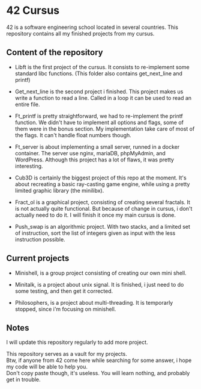 # 42 Cursus
 
42 is a software engineering school located in several countries.
This repository contains all my finished projects from my cursus.

## Content of the repository

- Libft is the first project of the cursus. It consists to re-implement some standard libc functions.
(This folder also contains get_next_line and printf)

- Get_next_line is the second project i finished.
This project makes us write a function to read a line.
Called in a loop it can be used to read an entire file.

- Ft_printf is pretty straightforward, we had to re-implement the printf function.
We didn't have to implement all options and flags, some of them were in the bonus section.
My implementation take care of most of the flags. It can't handle float numbers though.

- Ft_server is about implementing a small server, runned in a docker container.
The server use nginx, mariaDB, phpMyAdmin, and WordPress.
Although this project has a lot of flaws, it was pretty interesting.

- Cub3D is certainly the biggest project of this repo at the moment.
It's about recreating a basic ray-casting game engine, while using a pretty limited graphic library (the minilibx).

- Fract_ol is a graphical project, consisting of creating several fractals.
It is not actually quite functional. But because of change in cursus, i don't actually need to do it.
I will finish it once my main cursus is done.  

- Push_swap is an algorithmic project. With two stacks, and a limited set of instruction, sort the list of integers given as input with the less instruction possible.

## Current projects

- Minishell, is a group project consisting of creating our own mini shell.

- Minitalk, is a project about unix signal. It is finished, i just need to do some testing, and then get it corrected.

- Philosophers, is a project about multi-threading. It is temporarly stopped, since i'm focusing on minishell.

## Notes

I will update this repository regularly to add more project.

This repository serves as a vault for my projects.  
Btw, if anyone from 42 come here while searching for some answer,
i hope my code will be able to help you.  
Don't copy paste though, it's useless. You will learn nothing, and probably get in trouble.  